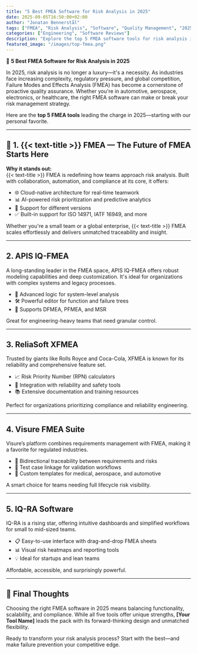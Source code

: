 ```yaml
---
title: "5 Best FMEA Software for Risk Analysis in 2025"
date: 2025-09-05T16:50:00+02:00
author: "Jonatan Bennerstål"
tags: ["FMEA", "Risk Analysis", "Software", "Quality Management", "2025"]
categories: ["Engineering", "Software Reviews"]
description: "Explore the top 5 FMEA software tools for risk analysis in 2025, featuring cutting-edge platforms for quality and reliability engineering."
featured_image: "/images/top-fmea.png"
---
```


🚀 **5 Best FMEA Software for Risk Analysis in 2025**

In 2025, risk analysis is no longer a luxury—it's a necessity. As industries face increasing complexity, regulatory pressure, and global competition, Failure Modes and Effects Analysis (FMEA) has become a cornerstone of proactive quality assurance. Whether you're in automotive, aerospace, electronics, or healthcare, the right FMEA software can make or break your risk management strategy.

Here are the **top 5 FMEA tools** leading the charge in 2025—starting with our personal favorite.

---

## 🥇 1. {{< text-title >}} FMEA — The Future of FMEA Starts Here

**Why it stands out:**  
{{< text-title >}} FMEA is redefining how teams approach risk analysis. Built with collaboration, automation, and compliance at its core, it offers:

- 🌐 Cloud-native architecture for real-time teamwork  
- 📊 AI-powered risk prioritization and predictive analytics  
- 🧩 Support for different versions
- ✅ Built-in support for ISO 14971, IATF 16949, and more  

Whether you're a small team or a global enterprise, {{< text-title >}} FMEA scales effortlessly and delivers unmatched traceability and insight.

---

## 2. APIS IQ-FMEA

A long-standing leader in the FMEA space, APIS IQ-FMEA offers robust modeling capabilities and deep customization. It's ideal for organizations with complex systems and legacy processes.

- 🧠 Advanced logic for system-level analysis  
- 🛠 Powerful editor for function and failure trees  
- 📁 Supports DFMEA, PFMEA, and MSR  

Great for engineering-heavy teams that need granular control.

---

## 3. ReliaSoft XFMEA

Trusted by giants like Rolls Royce and Coca-Cola, XFMEA is known for its reliability and comprehensive feature set.

- 📈 Risk Priority Number (RPN) calculators  
- 🧩 Integration with reliability and safety tools  
- 📚 Extensive documentation and training resources  

Perfect for organizations prioritizing compliance and reliability engineering.

---

## 4. Visure FMEA Suite

Visure’s platform combines requirements management with FMEA, making it a favorite for regulated industries.

- 🔄 Bidirectional traceability between requirements and risks  
- 🧪 Test case linkage for validation workflows  
- 🧩 Custom templates for medical, aerospace, and automotive  

A smart choice for teams needing full lifecycle risk visibility.

---

## 5. IQ-RA Software

IQ-RA is a rising star, offering intuitive dashboards and simplified workflows for small to mid-sized teams.

- 📋 Easy-to-use interface with drag-and-drop FMEA sheets  
- 📊 Visual risk heatmaps and reporting tools  
- 💡 Ideal for startups and lean teams  

Affordable, accessible, and surprisingly powerful.

---

## 🧠 Final Thoughts

Choosing the right FMEA software in 2025 means balancing functionality, scalability, and compliance. While all five tools offer unique strengths, **[Your Tool Name]** leads the pack with its forward-thinking design and unmatched flexibility.

Ready to transform your risk analysis process? Start with the best—and make failure prevention your competitive edge.
